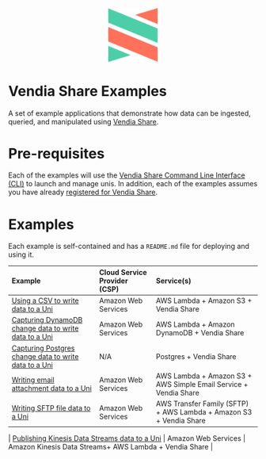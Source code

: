 <p align="center">
  <a href="https://vendia.net/">
    <img src="https://raw.githubusercontent.com/vendia/examples/main/vendia-logo.png" alt="vendia logo" width="100px">
  </a>
</p>

# Vendia Share Examples

A set of example applications that demonstrate how data can be ingested, queried, and manipulated using [Vendia Share](https://vendia.net/docs/share).

# Pre-requisites

Each of the examples will use the [Vendia Share Command Line Interface (CLI)](https://vendia.net/docs/share/cli) to launch and manage unis.  In addition, each of the examples assumes you have already [registered for Vendia Share](https://share.vendia.net/signup).

# Examples

Each example is self-contained and has a `README.md` file for deploying and using it.

| Example | Cloud Service Provider (CSP) | Service(s) |
|:---------|:--------|:--------|
| [Using a CSV to write data to a Uni](./csv-to-share) | Amazon Web Services | AWS Lambda + Amazon S3 + Vendia Share |
| [Capturing DynamoDB change data to write data to a Uni](./dynamo-to-share) | Amazon Web Services | AWS Lambda + Amazon DynamoDB + Vendia Share |
| [Capturing Postgres change data to write data to a Uni](./postgres-to-share) | N/A | Postgres + Vendia Share |
| [Writing email attachment data to a Uni](./email-to-share) | Amazon Web Services | AWS Lambda + Amazon S3 + AWS Simple Email Service + Vendia Share |
| [Writing SFTP file data to a Uni](./sftp-to-share) | Amazon Web Services | AWS Transfer Family (SFTP) + AWS Lambda + Amazon S3 + Vendia Share |

| [Publishing Kinesis Data Streams data to a Uni](./kinesis-to-share) | Amazon Web Services | Amazon Kinesis Data Streams+ AWS Lambda + Vendia Share |
